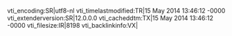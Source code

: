vti_encoding:SR|utf8-nl
vti_timelastmodified:TR|15 May 2014 13:46:12 -0000
vti_extenderversion:SR|12.0.0.0
vti_cacheddtm:TX|15 May 2014 13:46:12 -0000
vti_filesize:IR|8198
vti_backlinkinfo:VX|
